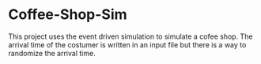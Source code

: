 # Coffee-Shop-Sim
This project uses the event driven simulation to simulate a cofee shop. The arrival time of the costumer is written in an input file but there is a way to randomize the arrival time. 
